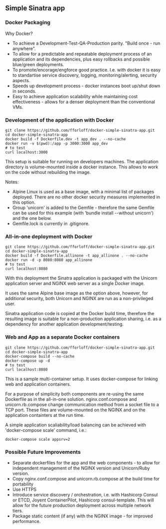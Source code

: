 ## Simple Sinatra app

### Docker Packaging
Why Docker?
- To achieve a Development-Test-QA-Production parity. "Build once - run anywhere".
- To allow for a predictable and repeatable deployment process of an application and its dependencies, plus easy rollbacks and possible blue/green deployments.
- To promote/encorage/engforce good practice. I.e. with docker it is easy to standartise service discovery, logging, monitoring/alerting, security aspects.
- Speeds up development process - docker instances boot up/shut down in seconds.
- Easy to achieve application scalability while maintaining cost effectiveness - allows for a denser deployment than the conventional VMs.

### Development of the application with Docker

```
git clone https://github.com/fforloff/docker-simple-sinatra-app.git
cd docker-simple-sinatra-app
docker build -f Dockerfile.dev -t app_dev . --no-cache
docker run -v $(pwd):/app -p 3000:3000 app_dev
# to test
curl localhost:3000
```
This setup is suitable for running on developers machines. The application directory is volume-mounted inside a docker instance. This allows to work on the code without rebuilding the image.

Notes:
- Alpine Linux is used as a base image, with a minimal list of packages deployed. There are no other docker security measures implemented in this option.
- Group 'unicorn' is added to the Gemfile - therefore the same Gemfile can be used for this example (with 'bundle install --without unicorn') and the one below.
- Gemfile.lock is currently in .gitignore.


### All-in-one deployment with Docker

```
git clone https://github.com/fforloff/docker-simple-sinatra-app.git
cd docker-simple-sinatra-app
docker build -f Dockerfile.allinone -t app_allinone . --no-cache
docker run -d -p 8080:8080 app_allinone
# to test
curl localhost:8080
```
With this deployment the Sinatra application is packaged with the Unicorn application server and NGINX web server as a single Docker image.

It uses the same Alpine base image as the option above, however, for additional security, both Unicorn and NGINX are run as a non-privileged user.

Sinatra application code is copied at the Docker build time, therefore the resulting image is suitable for a non-production application sharing, i.e. as a dependency for another application development/testing.

### Web and App as a separate Docker containers

```
git clone https://github.com/fforloff/docker-simple-sinatra-app.git
cd docker-simple-sinatra-app
docker-compose build --no-cache
docker-compose up -d
# to test
curl localhost:8080
```
This is a sample multi-container setup. It uses docker-compose for linking web and application containers.

For a purpose of simplicity both components are re-using the same Dockerfile as in the all-in-one solution. nginx.conf.compose and unicorn.rb.compose change communication method from a socket file to a TCP port. These files are volume-mounted on the NGINX and on the application containters at the run time.

A simple application scaliability/load balancing can be achieved with 'docker-compose scale' command, i.e.:
```
docker-compose scale appsrv=2
```

### Possible Future Improvements
- Separate dockerfiles for the app and the web components - to allow for independent management of the NGINX version and Unicorn/Ruby version.
- Copy nginx.conf.compose and unicorn.rb.compose at the build time for portability
- Use HTTPS
- Introduce service discovery / orchestration, i.e. with Hashicorp Consul or ETCD, Joyent ContainerPilot, Hashicorp consul-template. This will allow for the future production deployment across multiple network tiers.
- Package static content (if any) with the NGINX image -  for improved performance.
